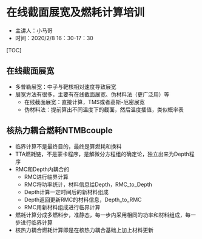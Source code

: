 # 在线截面展宽及燃耗计算培训
* 主讲人：小马哥
* 时间：2020/2/8 16：30-17：30

[TOC]

## 在线截面展宽
* 多普勒展宽：中子与靶核相对速度导致展宽
* 展宽方法有很多，主要有在线截面展宽、伪材料法（更广泛用）等
  * 在线截面展宽：直接计算，TMS或者高斯-厄密展宽
  * 伪材料法：提前算出不同温度下的截面，然后温度插值，类似概率表

## 核热力耦合燃耗NTMBcouple
* 临界计算不是最终目的，最终是算燃耗和换料
* TTA燃耗链，不是蒙卡程序，是解微分方程组的确定论，独立出来为Depth程序
* RMC和Depth内耦合的
  * RMC进行临界计算
  * RMC将功率统计，材料信息给Depth，RMC_to_Depth
  * Depth计算一定时间后的新材料组成
  * Depth返回更新RMC的材料信息，Depth_to_RMC
  * RMC用新材料组成进行临界计算
* 燃耗计算分成多燃料步，准静态，每一步内采用相同的功率和材料组成，每一步进行临界计算
* 核热力耦合燃耗计算即是在核热力耦合基础上加上材料更新
